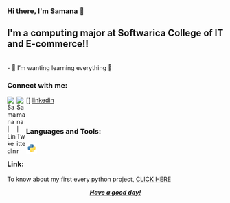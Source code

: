 ### Hi there, I'm Samana 👋

## I'm a computing major at Softwarica College of IT and E-commerce!!
<br />
- 🌱 I’m wanting learning everything 🤣

### Connect with me:
[<img align="left" alt="Samana | LinkedIn" width="22px" src="https://cdn.jsdelivr.net/npm/simple-icons@v3/icons/linkedin.svg" />] [linkedin]
[<img align="left" alt="Samana | Twitter" width="22px" src="https://cdn.jsdelivr.net/npm/simple-icons@v3/icons/twitter.svg" />][twitter]

<br />

### Languages and Tools:
<img align="left" alt="Terminal" width="26px" src="https://raw.githubusercontent.com/github/explore/80688e429a7d4ef2fca1e82350fe8e3517d3494d/topics/python/python.png" />

<br/>

### Link:

To know about my first every python project, [CLICK HERE](https://youtu.be/pVisSXJ5nl8)
<p align="center"><b><u><i> Have a good day! </i></u></b><p>

[linkedin]:https://www.linkedin.com/in/samana-shrestha-848278210/
[twitter]:https://twitter.com/SamanaShrestha5